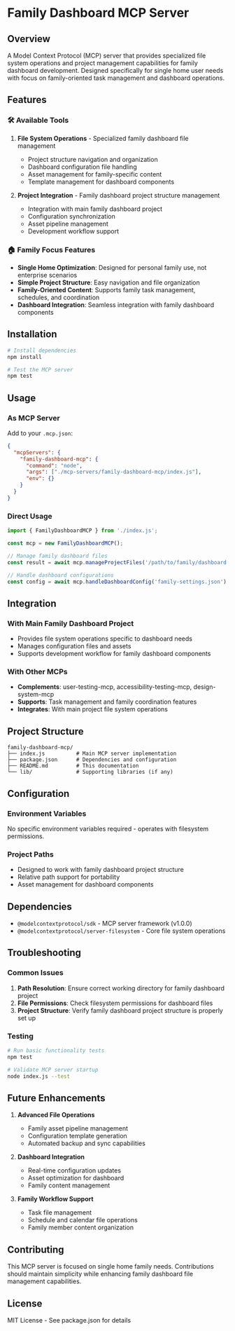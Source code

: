 # Family Dashboard MCP Server

## Overview

A Model Context Protocol (MCP) server that provides specialized file system operations and project management capabilities for family dashboard development. Designed specifically for single home user needs with focus on family-oriented task management and dashboard operations.

## Features

### 🛠️ Available Tools

1. **File System Operations** - Specialized family dashboard file management
   - Project structure navigation and organization  
   - Dashboard configuration file handling
   - Asset management for family-specific content
   - Template management for dashboard components

2. **Project Integration** - Family dashboard project structure management
   - Integration with main family dashboard project
   - Configuration synchronization
   - Asset pipeline management
   - Development workflow support

### 🏠 Family Focus Features

- **Single Home Optimization**: Designed for personal family use, not enterprise scenarios
- **Simple Project Structure**: Easy navigation and file organization
- **Family-Oriented Content**: Supports family task management, schedules, and coordination
- **Dashboard Integration**: Seamless integration with family dashboard components

## Installation

```bash
# Install dependencies
npm install

# Test the MCP server
npm test
```

## Usage

### As MCP Server

Add to your `.mcp.json`:

```json
{
  "mcpServers": {
    "family-dashboard-mcp": {
      "command": "node",
      "args": ["./mcp-servers/family-dashboard-mcp/index.js"],
      "env": {}
    }
  }
}
```

### Direct Usage

```javascript
import { FamilyDashboardMCP } from './index.js';

const mcp = new FamilyDashboardMCP();

// Manage family dashboard files
const result = await mcp.manageProjectFiles('/path/to/family/dashboard');

// Handle dashboard configurations
const config = await mcp.handleDashboardConfig('family-settings.json');
```

## Integration

### With Main Family Dashboard Project
- Provides file system operations specific to dashboard needs
- Manages configuration files and assets
- Supports development workflow for family dashboard components

### With Other MCPs
- **Complements**: user-testing-mcp, accessibility-testing-mcp, design-system-mcp
- **Supports**: Task management and family coordination features
- **Integrates**: With main project file system operations

## Project Structure

```
family-dashboard-mcp/
├── index.js          # Main MCP server implementation
├── package.json      # Dependencies and configuration
├── README.md         # This documentation
└── lib/              # Supporting libraries (if any)
```

## Configuration

### Environment Variables
No specific environment variables required - operates with filesystem permissions.

### Project Paths
- Designed to work with family dashboard project structure
- Relative path support for portability
- Asset management for dashboard components

## Dependencies

- `@modelcontextprotocol/sdk` - MCP server framework (v1.0.0)
- `@modelcontextprotocol/server-filesystem` - Core file system operations

## Troubleshooting

### Common Issues
1. **Path Resolution**: Ensure correct working directory for family dashboard project
2. **File Permissions**: Check filesystem permissions for dashboard files
3. **Project Structure**: Verify family dashboard project structure is properly set up

### Testing
```bash
# Run basic functionality tests
npm test

# Validate MCP server startup
node index.js --test
```

## Future Enhancements

1. **Advanced File Operations**
   - Family asset pipeline management
   - Configuration template generation
   - Automated backup and sync capabilities

2. **Dashboard Integration**
   - Real-time configuration updates
   - Asset optimization for dashboard
   - Family content management

3. **Family Workflow Support**
   - Task file management
   - Schedule and calendar file operations
   - Family member content organization

## Contributing

This MCP server is focused on single home family needs. Contributions should maintain simplicity while enhancing family dashboard file management capabilities.

## License

MIT License - See package.json for details
